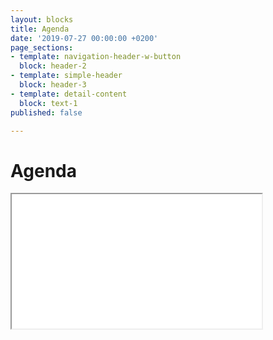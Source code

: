 ```yaml
---
layout: blocks
title: Agenda
date: '2019-07-27 00:00:00 +0200'
page_sections:
- template: navigation-header-w-button
  block: header-2
- template: simple-header
  block: header-3
- template: detail-content
  block: text-1
published: false

---
```

# Agenda

<iframe width="400" height="215" src="[https://framagenda.org/index.php/apps/calendar/embed/EN6L65nZCKxKdWmX](https://framagenda.org/index.php/apps/calendar/embed/EN6L65nZCKxKdWmX "Agenda La Vouivre")"></iframe>